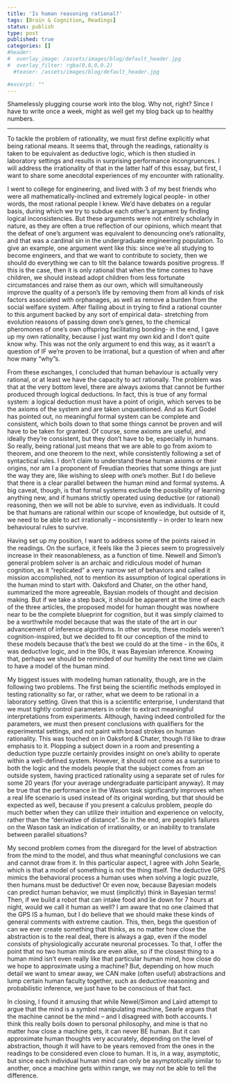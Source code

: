 ```yaml
---
title: 'Is human reasoning rational?'
tags: [Brain & Cognition, Readings]
status: publish
type: post
published: true
categories: []
#header:
#  overlay_image: /assets/images/blog/default_header.jpg
#  overlay_filter: rgba(0,0,0,0.2)
  #teaser: /assets/images/blog/default_header.jpg

#excerpt: ""
---
```

Shamelessly plugging course work into the blog. Why not, right? Since I have
to write once a week, might as well get my blog back up to healthy numbers.

* * *

To tackle the problem of rationality, we must first define explicitly what
being rational means. It seems that, through the readings, rationality is
taken to be equivalent as deductive logic, which is then studied in laboratory
settings and results in surprising performance incongruences. I will address
the irrationality of that in the latter half of this essay, but first, I want
to share some anecdotal experiences of my encounter with rationality.

I went to college for engineering, and lived with 3 of my best friends who
were all mathematically-inclined and extremely logical people- in other words,
the most rational people I knew. We’d have debates on a regular basis, during
which we try to subdue each other’s argument by finding logical
inconsistencies. But these arguments were not entirely scholarly in nature, as
they are often a true reflection of our opinions, which meant that the defeat
of one’s argument was equivalent to denouncing one’s rationality, and that was
a cardinal sin in the undergraduate engineering population. To give an
example, one argument went like this: since we’re all studying to become
engineers, and that we want to contribute to society, then we should do
everything we can to tilt the balance towards positive progress. If this is
the case, then it is only rational that when the time comes to have children,
we should instead adopt children from less fortunate circumstances and raise
them as our own, which will simultaneously improve the quality of a person’s
life by removing them from all kinds of risk factors associated with
orphanages, as well as remove a burden from the social welfare system. After
flailing about in trying to find a rational counter to this argument backed by
any sort of empirical data- stretching from evolution reasons of passing down
one’s genes, to the chemical pheromones of one’s own offspring facilitating
bonding- in the end, I gave up my own rationality, because I just want my own
kid and I don’t quite know why. This was not the only argument to end this
way, as it wasn’t a question of IF we’re proven to be irrational, but a
question of when and after how many “why”s.

From these exchanges, I concluded that human behaviour is actually very
rational, or at least we have the capacity to act rationally. The problem was
that at the very bottom level, there are always axioms that cannot be further
produced through logical deductions. In fact, this is true of any formal
system: a logical deduction must have a point of origin, which serves to be
the axioms of the system and are taken unquestioned. And as Kurt Godel has
pointed out, no meaningful formal system can be complete and consistent, which
boils down to that some things cannot be proven and will have to be taken for
granted. Of course, some axioms are useful, and ideally they’re consistent,
but they don’t have to be, especially in humans. So really, being rational
just means that we are able to go from axiom to theorem, and one theorem to
the next, while consistently following a set of syntactical rules. I don’t
claim to understand these human axioms or their origins, nor am I a proponent
of Freudian theories that some things are just the way they are, like wishing
to sleep with one’s mother. But I do believe that there is a clear parallel
between the human mind and formal systems. A big caveat, though, is that
formal systems exclude the possibility of learning anything new, and if humans
strictly operated using deductive (or rational) reasoning, then we will not be
able to survive, even as individuals. It could be that humans are rational
within our scope of knowledge, but outside of it, we need to be able to act
irrationally – inconsistently – in order to learn new behavioural rules to
survive.

Having set up my position, I want to address some of the points raised in the
readings. On the surface, it feels like the 3 pieces seem to progressively
increase in their reasonableness, as a function of time. Newell and Simon’s
general problem solver is an archaic and ridiculous model of human cognition,
as it “replicated” a very narrow set of behaviors and called it mission
accomplished, not to mention its assumption of logical operations in the human
mind to start with. Oaksford and Chater, on the other hand, summarized the
more agreeable, Baysian models of thought and decision making. But if we take
a step back, it should be apparent at the time of each of the three articles,
the proposed model for human thought was nowhere near to be the complete
blueprint for cognition, but it was simply claimed to be a worthwhile model
because that was the state of the art in our advancement of inference
algorithms. In other words, these models weren’t cognition-inspired, but we
decided to fit our conception of the mind to these models because that’s the
best we could do at the time - in the 60s, it was deductive logic, and in the
90s, it was Bayesian inference. Knowing that, perhaps we should be reminded of
our humility the next time we claim to have a model of the human mind.

My biggest issues with modeling human rationality, though, are in the
following two problems. The first being the scientific methods employed in
testing rationality so far, or rather, what we deem to be rational in a
laboratory setting. Given that this is a scientific enterprise, I understand
that we must tightly control parameters in order to extract meaningful
interpretations from experiments. Although, having indeed controlled for the
parameters, we must then present conclusions with qualifiers for the
experimental settings, and not paint with broad strokes on human rationality.
This was touched on in Oaksford & Chater, though I’d like to draw emphasis to
it. Plopping a subject down in a room and presenting a deduction type puzzle
certainly provides insight on one’s ability to operate within a well-defined
system. However, it should not come as a surprise to both the logic and the
models people that the subject comes from an outside system, having practiced
rationality using a separate set of rules for some 20 years (for your average
undergraduate participant anyway). It may be true that the performance in the
Wason task significantly improves when a real life scenario is used instead of
its original wording, but that should be expected as well, because if you
present a calculus problem, people do much better when they can utilize their
intuition and experience on velocity, rather than the “derivative of
distance”. So in the end, are people’s failures on the Wason task an
indication of irrationality, or an inability to translate between parallel
situations?

My second problem comes from the disregard for the level of abstraction from
the mind to the model, and thus what meaningful conclusions we can and cannot
draw from it. In this particular aspect, I agree with John Searle, which is
that a model of something is not the thing itself. The deductive GPS mimics
the behavioral process a human uses when solving a logic puzzle, then humans
must be deductive! Or even now, because Bayesian models can predict human
behavior, we must (implicitly) think in Bayesian terms! Then, if we build a
robot that can intake food and lie down for 7 hours at night, would we call it
human as well? I am aware that no one claimed that the GPS IS a human, but I
do believe that we should make these kinds of general comments with extreme
caution. This, then, begs the question of can we ever create something that
thinks, as no matter how close the abstraction is to the real deal, there is
always a gap, even if the model consists of physiologically accurate neuronal
processes. To that, I offer the point that no two human minds are even alike,
so if the closest thing to a human mind isn’t even really like that particular
human mind, how close do we hope to approximate using a machine? But,
depending on how much detail we want to smear away, we CAN make (often useful)
abstractions and lump certain human faculty together, such as deductive
reasoning and probabilistic inference, we just have to be conscious of that
fact.

In closing, I found it amusing that while Newel/Simon and Laird attempt to
argue that the mind is a symbol manipulating machine, Searle argues that the
machine cannot be the mind – and I disagreed with both accounts. I think this
really boils down to personal philosophy, and mine is that no matter how close
a machine gets, it can never BE human. But it can approximate human thoughts
very accurately, depending on the level of abstraction, though it will have to
be years removed from the ones in the readings to be considered even close to
human. It is, in a way, asymptotic, but since each individual human mind can
only be asymptotically similar to another, once a machine gets within range,
we may not be able to tell the difference.
